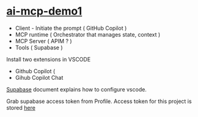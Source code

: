 # [ai-mcp-demo1](https://app.pluralsight.com/ilx/video-courses/fcfa2776-75e2-4910-95fa-01adab1a0745/82d683b0-7bce-4c87-a6c7-fcf9f203719b/574b9c99-15b7-4140-8c10-ebbad65a43e3)

- Client - Initiate the prompt ( GitHub Copilot )
- MCP runtime ( Orchestrator that manages state, context  )
- MCP Server ( APIM ? )
- Tools ( Supabase ) 

Install two extensions in VSCODE 
- Github Copilot ( 
- Gihub Copilot Chat


[Supabase](https://supabase.com/docs/guides/getting-started/mcp#visual-studio-code-copilot) document explains how to configure vscode.

Grab supabase access token from Profile.  Access token for this project is stored [here](https://docs.google.com/spreadsheets/d/1r45vge2j7bd4WUOxOLSWRn7eHqK29WgCvldMb_nIYz0/edit?gid=514666120#gid=514666120)



